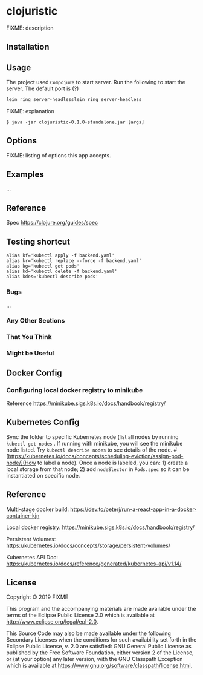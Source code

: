 # clojuristic

FIXME: description

## Installation

## Usage
The project used `Compojure` to start server.  Run the following 
to start the server. The default port is (?)
```bash
lein ring server-headlesslein ring server-headless
```

FIXME: explanation

    $ java -jar clojuristic-0.1.0-standalone.jar [args]

## Options

FIXME: listing of options this app accepts.

## Examples

...

## Reference
Spec https://clojure.org/guides/spec

## Testing shortcut

```
alias kf='kubectl apply -f backend.yaml'
alias kr='kubectl replace --force -f backend.yaml'
alias kg='kubectl get pods'
alias kd='kubectl delete -f backend.yaml'
alias kdes='kubectl describe pods'
```

### Bugs

...

### Any Other Sections
### That You Think
### Might be Useful

## Docker Config

### Configuring local docker registry to minikube
Reference https://minikube.sigs.k8s.io/docs/handbook/registry/

## Kubernetes Config
Sync the folder to specific Kubernetes node (list all nodes by running `kubectl get nodes` . If running with minikube, you will see the minikube node listed. 
Try `kubectl describe nodes` to see details of the node. 
#[https://kubernetes.io/docs/concepts/scheduling-eviction/assign-pod-node/](How to label a node). 
Once a node is labeled, you can: 1) create a local storage from that node; 2) add `nodeSlector` in `Pods.spec` so it can be instantiated on specific node. 
    
## Reference
Multi-stage docker build: https://dev.to/peterj/run-a-react-app-in-a-docker-container-kjn

Local docker registry: https://minikube.sigs.k8s.io/docs/handbook/registry/ 

Persistent Volumes: https://kubernetes.io/docs/concepts/storage/persistent-volumes/

Kubernetes API Doc: https://kubernetes.io/docs/reference/generated/kubernetes-api/v1.14/

## License

Copyright © 2019 FIXME

This program and the accompanying materials are made available under the
terms of the Eclipse Public License 2.0 which is available at
http://www.eclipse.org/legal/epl-2.0.

This Source Code may also be made available under the following Secondary
Licenses when the conditions for such availability set forth in the Eclipse
Public License, v. 2.0 are satisfied: GNU General Public License as published by
the Free Software Foundation, either version 2 of the License, or (at your
option) any later version, with the GNU Classpath Exception which is available
at https://www.gnu.org/software/classpath/license.html.

